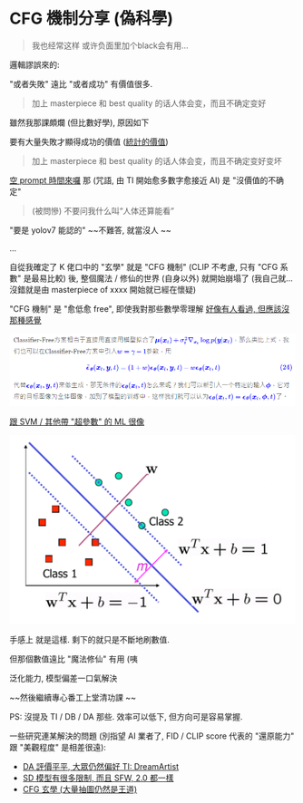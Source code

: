 # CFG 機制分享 (偽科學) #

> 我也经常这样 或许负面里加个black会有用...

邏輯謬誤來的:

"或者失敗" 遠比 "或者成功" 有價值很多. 

> 加上 masterpiece 和 best quality 的话人体会变，而且不确定变好

雖然我那課頗爛 (但比數好學), 原因如下

要有大量失敗才顯得成功的價值 ([統計的價值](https://mropengate.blogspot.com/2015/06/ch12-5-resolution-refutation-proofs.html))

> 加上 masterpiece 和 best quality 的话人体会变，而且不确定变好变坏

[空 prompt 時間來囉](https://www.pixiv.net/en/artworks/102829322)
那 (咒語, 由 TI 開始愈多數字愈接近 AI) 是 "沒價值的不确定"

> (被問慘) 不要问我什么叫“人体还算能看”

"要是 yolov7 能認的" ~~不難答, 就當沒人 ~~

...

自從我確定了 K 佬口中的 "玄學" 就是 "CFG 機制" (CLIP 不考慮, 只有  "CFG 系數" 是最易比較) 後, 整個魔法 / 修仙的世界 (自身以外) 就開始崩塌了 (我自己就... 沒錯就是由 masterpiece of xxxx 開始就已經在懷疑)

"CFG 機制" 是 "愈低愈 free", 即使我對那些數學零理解
[好像有人看過, 但應該沒那種感覺](https://kexue.fm/archives/9257/comment-page-1)

![img/cfg_w.png](img/cfg_w.png)

[跟 SVM / 其他帶 "超參數" 的 ML 很像](https://blog.csdn.net/xlinsist/article/details/51311755)

![img/svm_c.png](img/svm_c.png)

手感上 就是這樣. 剩下的就只是不斷地刷數值.

但那個數值遠比 "魔法修仙" 有用 (咦

泛化能力, 模型偏差一口氣解決

~~然後繼續專心番工上堂清功課 ~~

PS: 沒提及 TI / DB / DA 那些. 效率可以低下, 但方向可是容易掌握.

一些研究連某解決的問題 (別指望 AI 業者了, FID / CLIP score 代表的 "還原能力" 跟 "美觀程度" 是相差很遠): 

- [DA 評價平平, 大眾仍然偏好 TI: DreamArtist](https://github.com/7eu7d7/DreamArtist-stable-diffusion)
- [SD 模型有很多限制, 而且 SFW, 2.0 都一樣](https://github.com/CCRcmcpe/scal-sdt/wiki)
- [CFG 玄學 (大量抽圖仍然是王道)](https://github.com/6DammK9/nai-anime-pure-negative-prompt/blob/main/925997e9.md)
